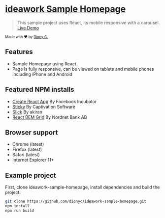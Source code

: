 # [ideawork Sample Homepage](http://ideawork-sample-homepage.herokuapp.com)
> This sample project uses React, its mobile responsive with a carousel.
> <a href="http://ideawork-sample-homepage.herokuapp.com" target="_blank">Live Demo</a>
<div>
  <sub>Made with ❤︎ by <a href="https://twitter.com/dionycdot" target="_blank">Diony C.</a></sub>
</div>

## Features

* Sample Homepage using React
* Page is fully responsive, can be viewed on tablets and mobile phones including iPhone and Android 

## Featured NPM installs

* <a href="https://github.com/facebookincubator/create-react-app" target="_blank">Create React App</a> By Facebook Incubator
* <a href="https://github.com/captivationsoftware/react-sticky" target="_blank">Sticky</a> By Captivation Software
* <a href="https://github.com/akiran/react-slick" target="_blank">Slick</a> By akiran
* <a href="https://github.com/akiran/react-slick" target="_blank">React BEM Grid</a> By Nordnet Bank AB

## Browser support

* Chrome (latest)
* Firefox (latest)
* Safari (latest)
* Internet Explorer 11+

## Example project

First, clone ideawork-sample-homepage, install dependencies and build the project:

```sh
git clone https://github.com/dionyc/ideawork-sample-homepage.git
npm install
npm run build
```

